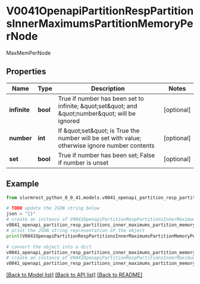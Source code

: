 # V0041OpenapiPartitionRespPartitionsInnerMaximumsPartitionMemoryPerNode

MaxMemPerNode

## Properties

Name | Type | Description | Notes
------------ | ------------- | ------------- | -------------
**infinite** | **bool** | True if number has been set to infinite; \&quot;set\&quot; and \&quot;number\&quot; will be ignored | [optional] 
**number** | **int** | If \&quot;set\&quot; is True the number will be set with value; otherwise ignore number contents | [optional] 
**set** | **bool** | True if number has been set; False if number is unset | [optional] 

## Example

```python
from slurmrest_python_0_0_41.models.v0041_openapi_partition_resp_partitions_inner_maximums_partition_memory_per_node import V0041OpenapiPartitionRespPartitionsInnerMaximumsPartitionMemoryPerNode

# TODO update the JSON string below
json = "{}"
# create an instance of V0041OpenapiPartitionRespPartitionsInnerMaximumsPartitionMemoryPerNode from a JSON string
v0041_openapi_partition_resp_partitions_inner_maximums_partition_memory_per_node_instance = V0041OpenapiPartitionRespPartitionsInnerMaximumsPartitionMemoryPerNode.from_json(json)
# print the JSON string representation of the object
print(V0041OpenapiPartitionRespPartitionsInnerMaximumsPartitionMemoryPerNode.to_json())

# convert the object into a dict
v0041_openapi_partition_resp_partitions_inner_maximums_partition_memory_per_node_dict = v0041_openapi_partition_resp_partitions_inner_maximums_partition_memory_per_node_instance.to_dict()
# create an instance of V0041OpenapiPartitionRespPartitionsInnerMaximumsPartitionMemoryPerNode from a dict
v0041_openapi_partition_resp_partitions_inner_maximums_partition_memory_per_node_from_dict = V0041OpenapiPartitionRespPartitionsInnerMaximumsPartitionMemoryPerNode.from_dict(v0041_openapi_partition_resp_partitions_inner_maximums_partition_memory_per_node_dict)
```
[[Back to Model list]](../README.md#documentation-for-models) [[Back to API list]](../README.md#documentation-for-api-endpoints) [[Back to README]](../README.md)


